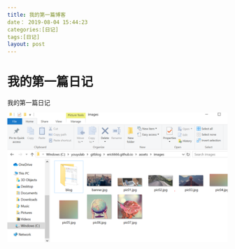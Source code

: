 ```yaml
---
title: 我的第一篇博客
date： 2019-08-04 15:44:23
categories:[日记]
tags:[日记]
layout: post
---
```


# 我的第一篇日记

我的第一篇日记



![1564907572330](../assets/images/blog/1564907572330.png)